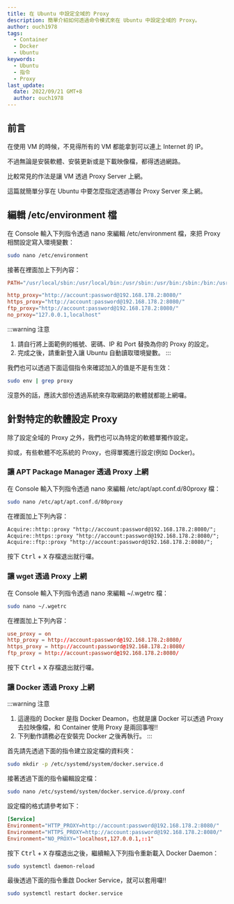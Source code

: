 ```yaml
---
title: 在 Ubuntu 中設定全域的 Proxy
description: 簡單介紹如何透過命令模式來在 Ubuntu 中設定全域的 Proxy。
author: ouch1978
tags: 
  - Container
  - Docker
  - Ubuntu
keywords:
  - Ubuntu
  - 指令
  - Proxy
last_update:
  date: 2022/09/21 GMT+8
  author: ouch1978   
---
```


## 前言

在使用 VM 的時候，不見得所有的 VM 都能拿到可以連上 Internet 的 IP。

不過無論是安裝軟體、安裝更新或是下載映像檔，都得透過網路。

比較常見的作法是讓 VM 透過 Proxy Server 上網。

這篇就簡單分享在 Ubuntu 中要怎麼指定透過哪台 Proxy Server 來上網。

## 編輯 /etc/environment 檔

在 Console 輸入下列指令透過 nano 來編輯 /etc/environment 檔，來把 Proxy 相關設定寫入環境變數：

```sh
sudo nano /etc/environment
```

接著在裡面加上下列內容：

```toml title="/etc/environment" {3-6}
PATH="/usr/local/sbin:/usr/local/bin:/usr/sbin:/usr/bin:/sbin:/bin:/usr/games:/usr/local/games"

http_proxy="http://account:password@192.168.178.2:8080/"
https_proxy="http://account:password@192.168.178.2:8080/"
ftp_proxy="http://account:password@192.168.178.2:8080/"
no_prxoy="127.0.0.1,localhost"
```

:::warning 注意
1. 請自行將上面範例的帳號、密碼、IP 和 Port 替換為你的 Proxy 的設定。
2. 完成之後，請重新登入讓 Ubuntu 自動讀取環境變數。
:::

我們也可以透過下面這個指令來確認加入的值是不是有生效：

```sh
sudo env | grep proxy
```

沒意外的話，應該大部份透過系統來存取網路的軟體就都能上網囉。

## 針對特定的軟體設定 Proxy

除了設定全域的 Proxy 之外，我們也可以為特定的軟體單獨作設定。

抑或，有些軟體不吃系統的 Proxy，也得單獨進行設定(例如 Docker)。

### 讓 APT Package Manager 透過 Proxy 上網

在 Console 輸入下列指令透過 nano 來編輯 /etc/apt/apt.conf.d/80proxy 檔：

```sh
sudo nano /etc/apt/apt.conf.d/80proxy
```

在裡面加上下列內容：

```txt title="/etc/apt/apt.conf.d/80proxy" {1-3}
Acquire::http::proxy "http://account:password@192.168.178.2:8080/";
Acquire::https::proxy "http://account:password@192.168.178.2:8080/";
Acquire::ftp::proxy "http://account:password@192.168.178.2:8080/";
```

按下 <kbd>Ctrl</kbd> + <kbd>X</kbd> 存檔退出就行囉。

### 讓 wget 透過 Proxy 上網

在 Console 輸入下列指令透過 nano 來編輯 ~/.wgetrc 檔：

```sh
sudo nano ~/.wgetrc
```

在裡面加上下列內容：

```toml title="~/.wgetrc" {1-4}
use_proxy = on
http_proxy = http://account:password@192.168.178.2:8080/
https_proxy = http://account:password@192.168.178.2:8080/
ftp_proxy = http://account:password@192.168.178.2:8080/
```

按下 <kbd>Ctrl</kbd> + <kbd>X</kbd> 存檔退出就行囉。

### 讓 Docker 透過 Proxy 上網

:::warning 注意

1. 這邊指的 Docker 是指 Docker Deamon，也就是讓 Docker 可以透過 Proxy 去拉映像檔，和 Container 使用 Proxy 是兩回事喔!!
2. 下列動作請務必在安裝完 Docker 之後再執行。
:::

首先請先透過下面的指令建立設定檔的資料夾：

```sh
sudo mkdir -p /etc/systemd/system/docker.service.d
```

接著透過下面的指令編輯設定檔：

```sh
sudo nano /etc/systemd/system/docker.service.d/proxy.conf
```

設定檔的格式請參考如下：

```toml title="/etc/systemd/system/docker.service.d/proxy.conf" {1-4}
[Service]
Environment="HTTP_PROXY=http://account:password@192.168.178.2:8080/"
Environment="HTTPS_PROXY=http://account:password@192.168.178.2:8080/"
Environment="NO_PROXY="localhost,127.0.0.1,::1"
```

按下 <kbd>Ctrl</kbd> + <kbd>X</kbd> 存檔退出之後，繼續輸入下列指令重新載入 Docker Daemon：

```sh
sudo systemctl daemon-reload
```

最後透過下面的指令重啟 Docker Service，就可以套用囉!!

```sh
sudo systemctl restart docker.service
```
